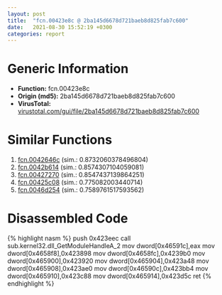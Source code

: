 ```yaml
---
layout: post
title:  "fcn.00423e8c @ 2ba145d6678d721baeb8d825fab7c600"
date:   2021-08-30 15:52:19 +0300
categories: report
---
```


# Generic Information
- **Function:** fcn.00423e8c
- **Origin (md5):** 2ba145d6678d721baeb8d825fab7c600
- **VirusTotal:** [virustotal.com/gui/file/2ba145d6678d721baeb8d825fab7c600][virustotal_ref]



# Similar Functions

1. [fcn.0042646c][similar_1_ref] (sim.: 0.8732060378496804)
2. [fcn.0042b614][similar_2_ref] (sim.: 0.8574307104059081)
3. [fcn.00427270][similar_3_ref] (sim.: 0.8547437139864251)
4. [fcn.00425c08][similar_4_ref] (sim.: 0.775082003440714)
5. [fcn.0046d254][similar_5_ref] (sim.: 0.7589761517593562)


# Disassembled Code

{% highlight nasm %}
push 0x423eec
call sub.kernel32.dll_GetModuleHandleA_2
mov dword[0x46591c],eax
mov dword[0x4658f8],0x423898
mov dword[0x4658fc],0x4239b0
mov dword[0x465900],0x423920
mov dword[0x465904],0x423a48
mov dword[0x465908],0x423ae0
mov dword[0x46590c],0x423bb4
mov dword[0x465910],0x423c88
mov dword[0x465914],0x423d5c
ret 
{% endhighlight %}


[similar_1_ref]: /report/fcn.0042646c@8aa4eec8eb0ac35fe10d9e0394d3dbe4
[similar_2_ref]: /report/fcn.0042b614@6635b2bf1f4673ef3a7d242a02608d58
[similar_3_ref]: /report/fcn.00427270@27f3ad32e2eddc62e5434f19748fa0be
[similar_4_ref]: /report/fcn.00425c08@8aa4eec8eb0ac35fe10d9e0394d3dbe4
[similar_5_ref]: /report/fcn.0046d254@6635b2bf1f4673ef3a7d242a02608d58
[virustotal_ref]: https://www.virustotal.com/gui/file/2ba145d6678d721baeb8d825fab7c600